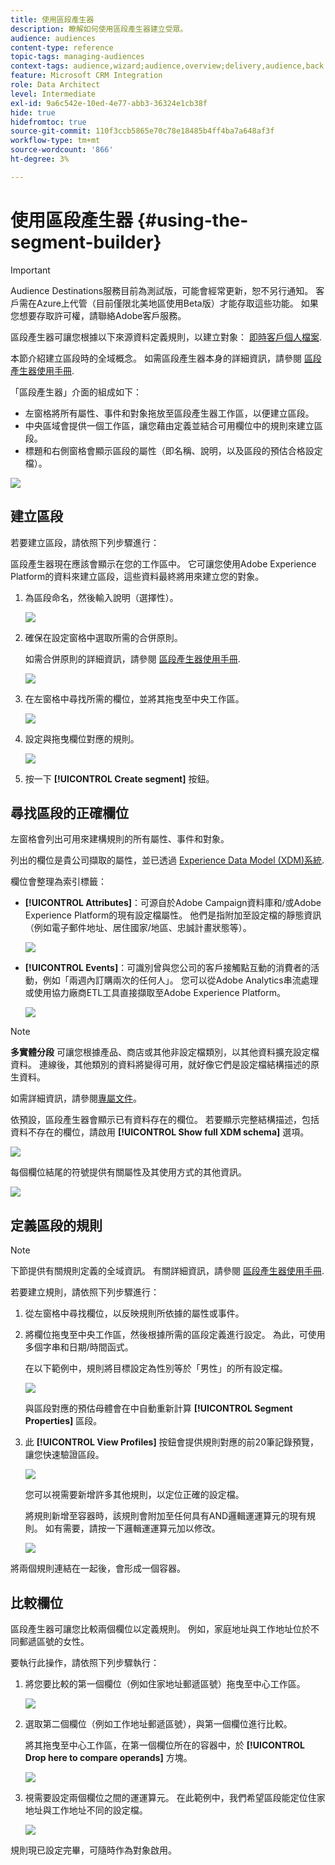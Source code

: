 ```yaml
---
title: 使用區段產生器
description: 瞭解如何使用區段產生器建立受眾。
audience: audiences
content-type: reference
topic-tags: managing-audiences
context-tags: audience,wizard;audience,overview;delivery,audience,back
feature: Microsoft CRM Integration
role: Data Architect
level: Intermediate
exl-id: 9a6c542e-10ed-4e77-abb3-36324e1cb38f
hide: true
hidefromtoc: true
source-git-commit: 110f3ccb5865e70c78e18485b4ff4ba7a648af3f
workflow-type: tm+mt
source-wordcount: '866'
ht-degree: 3%

---
```


# 使用區段產生器 {#using-the-segment-builder}

>[!IMPORTANT]
>
>Audience Destinations服務目前為測試版，可能會經常更新，恕不另行通知。 客戶需在Azure上代管（目前僅限北美地區使用Beta版）才能存取這些功能。 如果您想要存取許可權，請聯絡Adobe客戶服務。

區段產生器可讓您根據以下來源資料定義規則，以建立對象： [即時客戶個人檔案](https://experienceleague.adobe.com/docs/experience-platform/profile/home.html).

本節介紹建立區段時的全域概念。 如需區段產生器本身的詳細資訊，請參閱 [區段產生器使用手冊](https://experienceleague.adobe.com/docs/experience-platform/segmentation/ui/overview.html).

「區段產生器」介面的組成如下：

* 左窗格將所有屬性、事件和對象拖放至區段產生器工作區，以便建立區段。
* 中央區域會提供一個工作區，讓您藉由定義並結合可用欄位中的規則來建立區段。
* 標題和右側窗格會顯示區段的屬性（即名稱、說明，以及區段的預估合格設定檔）。

![](assets/aep_audiences_interface.png)

## 建立區段

若要建立區段，請依照下列步驟進行：

區段產生器現在應該會顯示在您的工作區中。 它可讓您使用Adobe Experience Platform的資料來建立區段，這些資料最終將用來建立您的對象。

1. 為區段命名，然後輸入說明（選擇性）。

   ![](assets/aep_audiences_creation_edit_name.png)

1. 確保在設定窗格中選取所需的合併原則。

   如需合併原則的詳細資訊，請參閱 [區段產生器使用手冊](https://experienceleague.adobe.com/docs/experience-platform/segmentation/ui/overview.html).

   ![](assets/aep_audiences_mergepolicy.png)

1. 在左窗格中尋找所需的欄位，並將其拖曳至中央工作區。

   ![](assets/aep_audiences_dragfield.png)

1. 設定與拖曳欄位對應的規則。

   ![](assets/aep_audiences_configure_rules.png)

1. 按一下 **[!UICONTROL Create segment]** 按鈕。

## 尋找區段的正確欄位

左窗格會列出可用來建構規則的所有屬性、事件和對象。

列出的欄位是貴公司擷取的屬性，並已透過 [Experience Data Model (XDM)系統](https://experienceleague.adobe.com/docs/experience-platform/xdm/home.html).

欄位會整理為索引標籤：

* **[!UICONTROL Attributes]**：可源自於Adobe Campaign資料庫和/或Adobe Experience Platform的現有設定檔屬性。 他們是指附加至設定檔的靜態資訊（例如電子郵件地址、居住國家/地區、忠誠計畫狀態等）。

  ![](assets/aep_audiences_attributestab.png)

* **[!UICONTROL Events]**：可識別曾與您公司的客戶接觸點互動的消費者的活動，例如「兩週內訂購兩次的任何人」。 您可以從Adobe Analytics串流處理或使用協力廠商ETL工具直接擷取至Adobe Experience Platform。

  ![](assets/aep_audiences_eventstab.png)

>[!NOTE]
>
>**多實體分段** 可讓您根據產品、商店或其他非設定檔類別，以其他資料擴充設定檔資料。 連線後，其他類別的資料將變得可用，就好像它們是設定檔結構描述的原生資料。
>
>如需詳細資訊，請參閱[專屬文件](https://experienceleague.adobe.com/docs/experience-platform/segmentation/multi-entity-segmentation.html)。

依預設，區段產生器會顯示已有資料存在的欄位。 若要顯示完整結構描述，包括資料不存在的欄位，請啟用 **[!UICONTROL Show full XDM schema]** 選項。

![](assets/aep_audiences_populatedfields.png)

每個欄位結尾的符號提供有關屬性及其使用方式的其他資訊。

![](assets/aep_audiences_isymbol.png)

## 定義區段的規則

>[!NOTE]
>
>下節提供有關規則定義的全域資訊。 有關詳細資訊，請參閱 [區段產生器使用手冊](https://experienceleague.adobe.com/docs/experience-platform/segmentation/ui/overview.html).

若要建立規則，請依照下列步驟進行：

1. 從左窗格中尋找欄位，以反映規則所依據的屬性或事件。

1. 將欄位拖曳至中央工作區，然後根據所需的區段定義進行設定。 為此，可使用多個字串和日期/時間函式。

   在以下範例中，規則將目標設定為性別等於「男性」的所有設定檔。

   ![](assets/aep_audiences_malegender.png)

   與區段對應的預估母體會在中自動重新計算 **[!UICONTROL Segment Properties]** 區段。

1. 此 **[!UICONTROL View Profiles]** 按鈕會提供規則對應的前20筆記錄預覽，讓您快速驗證區段。

   ![](assets/aep_audiences_samplepreview.png)

   您可以視需要新增許多其他規則，以定位正確的設定檔。

   將規則新增至容器時，該規則會附加至任何具有AND邏輯運運算元的現有規則。 如有需要，請按一下邏輯運運算元加以修改。

   ![](assets/aep_audiences_andoperator.png)

將兩個規則連結在一起後，會形成一個容器。

## 比較欄位

區段產生器可讓您比較兩個欄位以定義規則。 例如，家庭地址與工作地址位於不同郵遞區號的女性。

要執行此操作，請依照下列步驟執行：

1. 將您要比較的第一個欄位（例如住家地址郵遞區號）拖曳至中心工作區。

   ![](assets/aep_audiences_comparing_1.png)

1. 選取第二個欄位（例如工作地址郵遞區號），與第一個欄位進行比較。

   將其拖曳至中心工作區，在第一個欄位所在的容器中，於 **[!UICONTROL Drop here to compare operands]** 方塊。

   ![](assets/aep_audiences_comparing_2.png)

1. 視需要設定兩個欄位之間的運運算元。 在此範例中，我們希望區段能定位住家地址與工作地址不同的設定檔。

   ![](assets/aep_audiences_comparing_3.png)

規則現已設定完畢，可隨時作為對象啟用。
